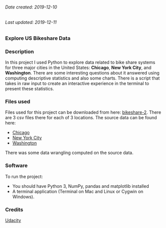 ###### Date created: 2019-12-10
###### Last updated: 2019-12-11


### Explore US Bikeshare Data


### Description
In this project I used Python to explore data related to bike share systems for three major cities in the United States: **Chicago**, **New York City**, and **Washington**. There are some interesting questions about it answered using computing descriptive statistics and also some charts. There is a script that takes in raw input to create an interactive experience in the terminal to present these statistics.

### Files used
Files used for this project can be downloaded from here: [bikeshare-2](https://video.udacity-data.com/topher/2018/March/5aab379c_bikeshare-2/bikeshare-2.zip). There are 3 csv files there for each of 3 locations. The source data can be found here:
- [Chicago](https://www.divvybikes.com/system-data)
- [New York City](https://www.citibikenyc.com/system-data)
- [Washington](https://www.capitalbikeshare.com/system-data)

There was some data wrangling computed on the source data.

### Software

To run the project:
- You should have Python 3, NumPy, pandas and matplotlib installed
- A terminal application (Terminal on Mac and Linux or Cygwin on Windows).


### Credits
[Udacity](https://www.udacity.com/)
